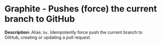 # Graphite - Pushes (force) the current branch to GitHub

**Description:** Alias: `bs`. Idempotently force push the current branch to GitHub, creating or updating a pull request.

